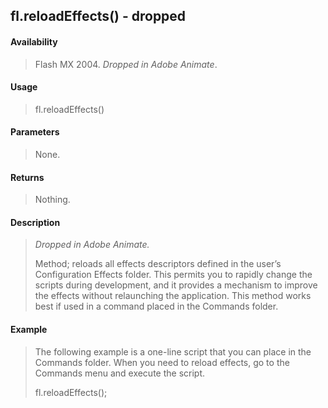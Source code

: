 ## fl.reloadEffects() - dropped

#### Availability

> Flash MX 2004. *Dropped in Adobe Animate*.

#### Usage

> fl.reloadEffects()

#### Parameters

> None.

#### Returns

> Nothing.

#### Description

> *Dropped in Adobe Animate.*
>
> Method; reloads all effects descriptors defined in the user’s Configuration Effects folder. This permits you to rapidly change the scripts during development, and it provides a mechanism to improve the effects without relaunching the application. This method works best if used in a command placed in the Commands folder.

#### Example

> The following example is a one-line script that you can place in the Commands folder. When you need to reload effects, go to the Commands menu and execute the script.
>
> fl.reloadEffects();
